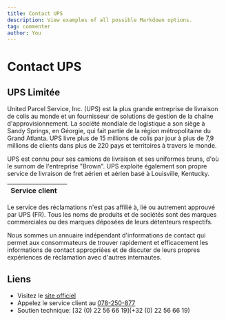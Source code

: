 ```yaml
---
title: Contact UPS
description: View examples of all possible Markdown options.
tag: commenter
author: You
---
```


# Contact UPS

## UPS Limitée

United Parcel Service, Inc. (UPS) est la plus grande entreprise de livraison de colis au monde et un fournisseur de solutions de gestion de la chaîne d'approvisionnement. La société mondiale de logistique a son siège à Sandy Springs, en Géorgie, qui fait partie de la région métropolitaine du Grand Atlanta. UPS livre plus de 15 millions de colis par jour à plus de 7,9 millions de clients dans plus de 220 pays et territoires à travers le monde.

UPS est connu pour ses camions de livraison et ses uniformes bruns, d'où le surnom de l'entreprise "Brown". UPS exploite également son propre service de livraison de fret aérien et aérien basé à Louisville, Kentucky.

| **Service client** |                                                                                                         |
| ---------- | --------------------------------------------------------------------------------------------------------------------------- |
Le service des réclamations n'est pas affilié à, lié ou autrement approuvé par UPS (FR). Tous les noms de produits et de sociétés sont des marques commerciales ou des marques déposées de leurs détenteurs respectifs.

Nous sommes un annuaire indépendant d'informations de contact qui permet aux consommateurs de trouver rapidement et efficacement les informations de contact appropriées et de discuter de leurs propres expériences de réclamation avec d'autres internautes. 


## Liens

- Visitez le [site officiel](https://www.ups.com/be/fr/help-support-center.page?)
- Appelez le service client au [078-250-877](078-250-877)
- Soutien technique: [32 (0) 22 56 66 19](+32 (0) 22 56 66 19)

[^1]: Footnote **can have markup**

    and multiple paragraphs.

[^2]: Footnote text.
